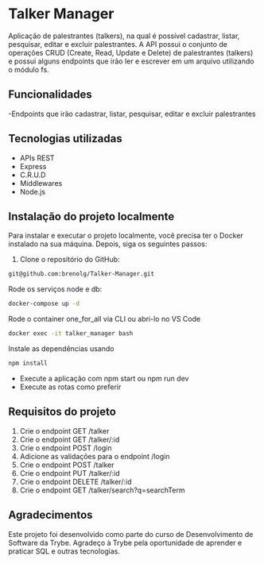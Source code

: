 
# Talker Manager

Aplicação de palestrantes (talkers), na qual é possível cadastrar, listar, pesquisar, editar e excluir palestrantes. A API possui o conjunto de operações CRUD (Create, Read, Update e Delete) de palestrantes (talkers) e possui alguns endpoints que irão ler e escrever em um arquivo utilizando o módulo fs.

## Funcionalidades

-Endpoints que irão cadastrar, listar, pesquisar, editar e excluir palestrantes

## Tecnologias utilizadas
- APIs REST
- Express
- C.R.U.D
- Middlewares
- Node.js

## Instalação do projeto localmente

Para instalar e executar o projeto localmente, você precisa ter o Docker instalado na sua máquina. Depois, siga os seguintes passos:

1. Clone o repositório do GitHub:

```bash
git@github.com:brenolg/Talker-Manager.git
```
Rode os serviços node e db:
```bash
docker-compose up -d
```
Rode o container one_for_all via CLI ou abri-lo no VS Code
```bash
docker exec -it talker_manager bash
```
Instale as dependências usando
```bash
npm install
```
- Execute a aplicação com npm start ou npm run dev
- Execute as rotas como preferir

## Requisitos do projeto

1. Crie o endpoint GET /talker
2. Crie o endpoint GET /talker/:id
3. Crie o endpoint POST /login
4. Adicione as validações para o endpoint /login
5. Crie o endpoint POST /talker
6. Crie o endpoint PUT /talker/:id
7. Crie o endpoint DELETE /talker/:id
8. Crie o endpoint GET /talker/search?q=searchTerm

## Agradecimentos
Este projeto foi desenvolvido como parte do curso de Desenvolvimento de Software da Trybe. Agradeço à Trybe pela oportunidade de aprender e praticar SQL e outras tecnologias.



